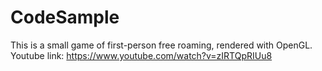 # CodeSample
This is a small game of first-person free roaming, rendered with OpenGL.
Youtube link: https://www.youtube.com/watch?v=zIRTQpRIUu8
